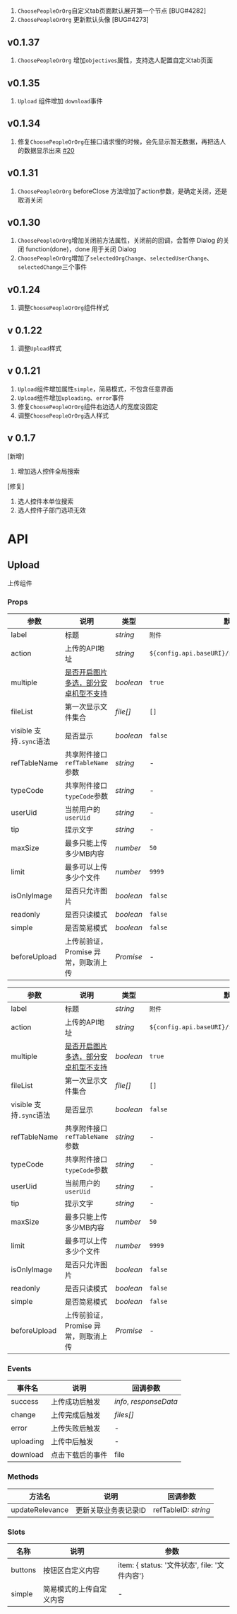 ## 
1. `ChoosePeopleOrOrg`自定义tab页面默认展开第一个节点 [BUG#4282]
2. `ChoosePeopleOrOrg` 更新默认头像 [BUG#4273]
## v0.1.37
1. `ChoosePeopleOrOrg` 增加`objectives`属性，支持选人配置自定义tab页面

## v0.1.35
1.  `Upload` 组件增加 `download`事件
## v0.1.34
1. 修复`ChoosePeopleOrOrg`在接口请求慢的时候，会先显示暂无数据，再把选人的数据显示出来 [#20](https://github.com/xakoy/belvoly-vue-aioa/issues/20)
## v0.1.31
1. `ChoosePeopleOrOrg` beforeClose 方法增加了action参数，是确定关闭，还是取消关闭

## v0.1.30
1. `ChoosePeopleOrOrg`增加关闭前方法属性，关闭前的回调，会暂停 Dialog 的关闭	function(done)，done 用于关闭 Dialog
2. `ChoosePeopleOrOrg`增加了`selectedOrgChange`、`selectedUserChange`、`selectedChange`三个事件

## v0.1.24
1. 调整`ChoosePeopleOrOrg`组件样式

## v 0.1.22
1. 调整`Upload`样式

## v 0.1.21
1. `Upload`组件增加属性`simple`，简易模式，不包含任意界面
2. `Upload`组件增加`uploading`、`error`事件
3. 修复`ChoosePeopleOrOrg`组件右边选人的宽度没固定
4. 调整`ChoosePeopleOrOrg`选人样式

## v 0.1.7
[新增]
1. 增加选人控件全局搜索

[修复]
1. 选人控件本单位搜索
2. 选人控件子部门选项无效

# API
## Upload
上传组件

### Props

| 参数 | 说明 | 类型 | 默认值 |
|------|------|------|------|
| label | 标题 | *string* | `附件` |
| action | 上传的API地址 | *string* | `${config.api.baseURI}/sharedservice/blob/upload` |
| multiple | [是否开启图片多选，部分安卓机型不支持](#/zh-CN/uploader) | *boolean* | `true` |
| fileList | 第一次显示文件集合 | *file[]* | `[]` |
| visible 支持`.sync`语法 | 是否显示 | *boolean* | `false` |
| refTableName | 共享附件接口`refTableName`参数 | *string* | - |
| typeCode | 共享附件接口`typeCode`参数 | *string* | - |
| userUid | 当前用户的`userUid` | *string* | - |
| tip | 提示文字 | *string* | - |
| maxSize | 最多只能上传多少MB内容 | *number* | `50` |
| limit | 最多可以上传多少个文件 | *number* | `9999` |
| isOnlyImage | 是否只允许图片 | *boolean* | `false` |
| readonly | 是否只读模式 | *boolean* | `false` |
| simple | 是否简易模式 | *boolean* | `false` |
| beforeUpload | 上传前验证，Promise 异常，则取消上传 | *Promise<void>* | - |


| 参数 | 说明 | 类型 | 默认值 |
|------|------|------|------|
| label | 标题 | *string* | `附件` |
| action | 上传的API地址 | *string* | `${config.api.baseURI}/sharedservice/blob/upload` |
| multiple | [是否开启图片多选，部分安卓机型不支持](#/zh-CN/uploader) | *boolean* | `true` |
| fileList | 第一次显示文件集合 | *file[]* | `[]` |
| visible 支持`.sync`语法 | 是否显示 | *boolean* | `false` |
| refTableName | 共享附件接口`refTableName`参数 | *string* | - |
| typeCode | 共享附件接口`typeCode`参数 | *string* | - |
| userUid | 当前用户的`userUid` | *string* | - |
| tip | 提示文字 | *string* | - |
| maxSize | 最多只能上传多少MB内容 | *number* | `50` |
| limit | 最多可以上传多少个文件 | *number* | `9999` |
| isOnlyImage | 是否只允许图片 | *boolean* | `false` |
| readonly | 是否只读模式 | *boolean* | `false` |
| simple | 是否简易模式 | *boolean* | `false` |
| beforeUpload | 上传前验证，Promise 异常，则取消上传 | *Promise<void>* | - |

### Events

| 事件名 | 说明 | 回调参数 |
|------|------|------|
| success | 上传成功后触发 | *info*, *responseData* |
| change | 上传完成后触发 | *files[]* |
| error | 上传失败后触发| - |
| uploading | 上传中后触发| - |
| download | 点击下载后的事件 | file |

### Methods

| 方法名 | 说明 | 回调参数 |
|------|------|------|
| updateRelevance| 更新关联业务表记录ID | refTableID: *string* |

### Slots

| 名称 | 说明 | 参数
|------|------|------|
| buttons | 按钮区自定义内容 | item: { status: '文件状态', file: '文件内容'} |
| simple | 简易模式的上传自定义内容 | - |